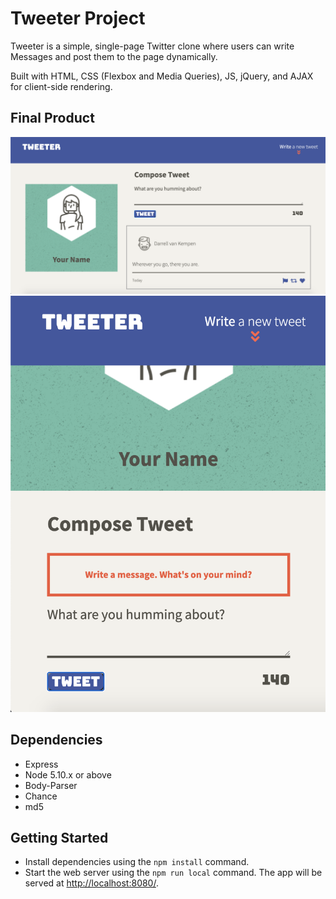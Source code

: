 # Tweeter Project

Tweeter is a simple, single-page Twitter clone where users can write Messages and post them to the page dynamically.

Built with HTML, CSS (Flexbox and Media Queries), JS, jQuery, and AJAX for client-side rendering.

## Final Product
!["Screenshot of Desktop UI"](https://github.com/KateIsabelle/tweeter/blob/master/docs/tweeter-desktop-ui.png?raw=true)
!["Screenshot of mobile or tablet UI"](https://github.com/KateIsabelle/tweeter/blob/master/docs/tweeter-tablet-ui.png?raw=true)

## Dependencies

- Express
- Node 5.10.x or above
- Body-Parser
- Chance
- md5

## Getting Started

- Install dependencies using the `npm install` command.
- Start the web server using the `npm run local` command. The app will be served at <http://localhost:8080/>.


